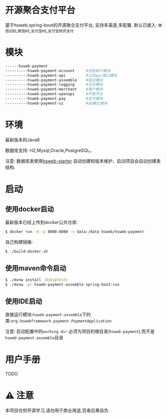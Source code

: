 # 开源聚合支付平台

基于hsweb,spring-boot的开源聚合支付平台, 支持多渠道,多配置. 默认已接入: `微信扫码`,`微信H5`,`支付宝H5`,`支付宝网页支付`

# 模块
```bash
------hsweb-payment
----------hsweb-payment-account     #资金账户模块
----------hsweb-payment-api         #公共api接口模块
----------hsweb-payment-assemble    #启动模块
----------hsweb-payment-logging     #日志模块
----------hsweb-payment-merchant    #商户模块
----------hsweb-payment-openapi     #开放平台
----------hsweb-payment-pay         #支付模块
----------hsweb-payment-ui          #前端UI模块
```

# 环境

最新版本的Java8

数据库支持: H2,Mysql,Oracle,PostgreSQL。

注意: 数据库表使用[hsweb-starter](https://docs.hsweb.io/framework/zeng-shan-gai-cha/shu-ju-ku-ban-ben-kong-zhi)
自动创建和版本维护，启动项目会自动创建表结构.


# 启动

## 使用docker启动
最新版本已经上传到docker公共仓库:

```bash
$ docker run -d -p 8080:8080 -v data:/data hsweb/hsweb-payment
```

自己构建镜像:

```bash
$ ./build-docker.sh
```

## 使用maven命令启动

```bash
$ ./mvnw install -DskipTests
$ ./mvnw -pl hsweb-payment-assemble spring-boot:run

```

## 使用IDE启动

直接运行模块:`hsweb-payment-assemble`下的类:`org.hswebframework.payment.PaymentApplication`

注意: 启动配置中的`working dir` 必须为项目的根目录(`hsweb-payment`),而不是`hsweb-payment-assemble`目录


# 用户手册

TODO

# ⚠️ 注意

本项目仅供开源学习,请勿用于商业用途,否者后果自负.